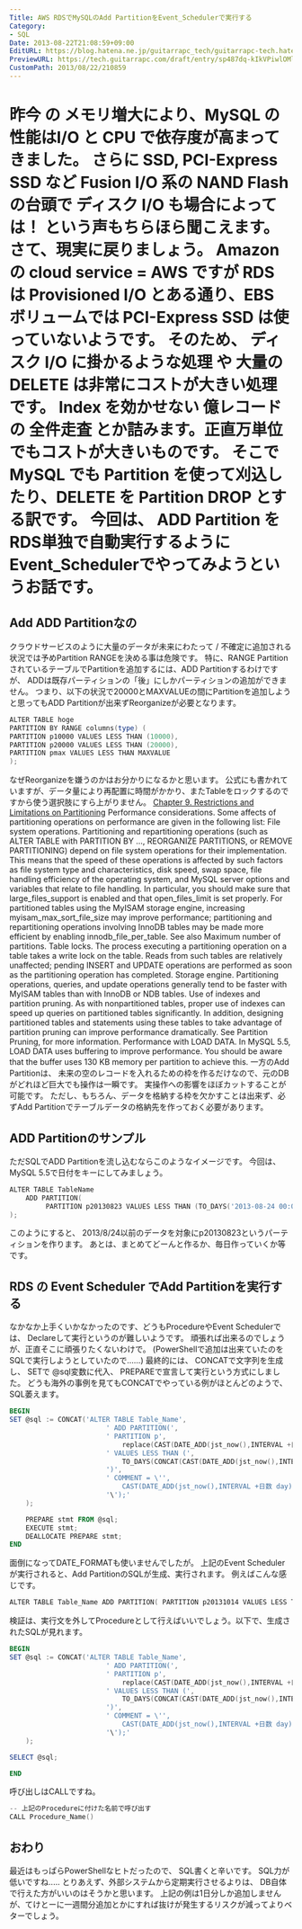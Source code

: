 ```yaml
---
Title: AWS RDSでMySQLのAdd PartitionをEvent_Schedulerで実行する
Category:
- SQL
Date: 2013-08-22T21:08:59+09:00
EditURL: https://blog.hatena.ne.jp/guitarrapc_tech/guitarrapc-tech.hatenablog.com/atom/entry/6802418398340960157
PreviewURL: https://tech.guitarrapc.com/draft/entry/sp487dq-kIkVPiwlOMleRMzjedA
CustomPath: 2013/08/22/210859
---
```


<!--
Date: 2013-08-22T21:08:59+09:00
URL: https://tech.guitarrapc.com/entry/2013/08/22/210859
-->

昨今 の メモリ増大により、MySQL の 性能はI/O と CPU で依存度が高まってきました。 さらに SSD, PCI-Express SSD など Fusion I/O 系の NAND Flashの台頭で ディスク I/O も場合によっては！ という声もちらほら聞こえます。
さて、現実に戻りましょう。 Amazon の cloud service = AWS ですが RDS は Provisioned I/O とある通り、EBS ボリュームでは PCI-Express SSD は使っていないようです。
そのため、 ディスク I/O に掛かるような処理 や 大量の DELETE は非常にコストが大きい処理です。 Index を効かせない 億レコード の 全件走査 とか詰みます。正直万単位でもコストが大きいものです。
そこで MySQL でも Partition を使って刈込したり、DELETE を Partition DROP とする訳です。 今回は、 ADD Partition を RDS単独で自動実行するように Event_Schedulerでやってみようというお話です。
====
## Add ADD Partitionなの
クラウドサービスのように大量のデータが未来にわたって / 不確定に追加される状況では予めPartition RANGEを決める事は危険です。
特に、RANGE PartitionされているテーブルでPartitionを追加するには、ADD Partitionするわけですが、 ADDは既存パーティションの「後」にしかパーティションの追加ができません。
つまり、以下の状況で20000とMAXVALUEの間にPartitionを追加しようと思ってもADD Partitionが出来ずReorganizeが必要となります。

```ps1
ALTER TABLE hoge
PARTITION BY RANGE columns(type) (
PARTITION p10000 VALUES LESS THAN (10000),
PARTITION p20000 VALUES LESS THAN (20000),
PARTITION pmax VALUES LESS THAN MAXVALUE
);
```

なぜReorganizeを嫌うのかはお分かりになるかと思います。
公式にも書かれていますが、データ量により再配置に時間がかかり、またTableをロックするのですから使う選択肢にすら上がりません。
[Chapter 9. Restrictions and Limitations on Partitioning](http://dev.mysql.com/doc/mysql-reslimits-excerpt/5.5/en/partitioning-limitations.html) Performance considerations. Some affects of partitioning operations on performance are given in the following list: File system operations. Partitioning and repartitioning operations (such as ALTER TABLE with PARTITION BY ..., REORGANIZE PARTITIONS, or REMOVE PARTITIONING) depend on file system operations for their implementation. This means that the speed of these operations is affected by such factors as file system type and characteristics, disk speed, swap space, file handling efficiency of the operating system, and MySQL server options and variables that relate to file handling. In particular, you should make sure that large_files_support is enabled and that open_files_limit is set properly. For partitioned tables using the MyISAM storage engine, increasing myisam_max_sort_file_size may improve performance; partitioning and repartitioning operations involving InnoDB tables may be made more efficient by enabling innodb_file_per_table. See also Maximum number of partitions. Table locks. The process executing a partitioning operation on a table takes a write lock on the table. Reads from such tables are relatively unaffected; pending INSERT and UPDATE operations are performed as soon as the partitioning operation has completed. Storage engine. Partitioning operations, queries, and update operations generally tend to be faster with MyISAM tables than with InnoDB or NDB tables. Use of indexes and partition pruning. As with nonpartitioned tables, proper use of indexes can speed up queries on partitioned tables significantly. In addition, designing partitioned tables and statements using these tables to take advantage of partition pruning can improve performance dramatically. See Partition Pruning, for more information. Performance with LOAD DATA. In MySQL 5.5, LOAD DATA uses buffering to improve performance. You should be aware that the buffer uses 130 KB memory per partition to achieve this.
一方のAdd Partitionは、 未来の空のレコードを入れるための枠を作るだけなので、元のDBがどれほど巨大でも操作は一瞬です。
実操作への影響をほぼカットすることが可能です。 ただし、もちろん、データを格納する枠を欠かすことは出来ず、必ずAdd Partitionでテーブルデータの格納先を作っておく必要があります。
## ADD Partitionのサンプル
ただSQLでADD Partitionを流し込むならこのようなイメージです。
今回は、MySQL 5.5で日付をキーにしてみましょう。

```ps1
ALTER TABLE TableName
    ADD PARTITION(
		 PARTITION p20130823 VALUES LESS THAN (TO_DAYS('2013-08-24 00:00:00')) COMMENT = '2013-08-23'
);
```

このようにすると、 2013/8/24以前のデータを対象にp20130823というパーティションを作ります。
あとは、まとめてどーんと作るか、毎日作っていくか等です。
## RDS の Event Scheduler でAdd Partitionを実行する
なかなか上手くいかなかったのです、どうもProcedureやEvent Schedulerでは、 Declareして実行というのが難しいようです。 頑張れば出来るのでしょうが、正直そこに頑張りたくないわけで。 (PowerShellで追加は出来ていたのをSQLで実行しようとしていたので......)
最終的には、 CONCATで文字列を生成し、 SETで @sql変数に代入、 PREPAREで宣言して実行という方式にしました。
どうも海外の事例を見てもCONCATでやっている例がほとんどのようで、SQL萎えます。

```ps1
BEGIN
SET @sql := CONCAT('ALTER TABLE Table_Name',
	    				' ADD PARTITION(',
	    				' PARTITION p',
							replace(CAST(DATE_ADD(jst_now(),INTERVAL +日数 day) as char(10)),"-",""),
						' VALUES LESS THAN (',
							TO_DAYS(CONCAT(CAST(DATE_ADD(jst_now(),INTERVAL +(日数+1) day) as char(10)),' 00:00:00')),
						')',
						' COMMENT = \'',
							CAST(DATE_ADD(jst_now(),INTERVAL +日数 day) as char(10)),
						'\');'
	);

	PREPARE stmt FROM @sql;
	EXECUTE stmt;
	DEALLOCATE PREPARE stmt;
END
```

面倒になってDATE_FORMATも使いませんでしたが。
上記のEvent Schedulerが実行されると、Add PartitionのSQLが生成、実行されます。 例えばこんな感じです。

```ps1
ALTER TABLE Table_Name ADD PARTITION( PARTITION p20131014 VALUES LESS THAN (735521) COMMENT = '2013-10-14');
```

検証は、実行文を外してProcedureとして行えばいいでしょう。以下で、生成されたSQLが見れます。

```ps1
BEGIN
SET @sql := CONCAT('ALTER TABLE Table_Name',
	    				' ADD PARTITION(',
	    				' PARTITION p',
							replace(CAST(DATE_ADD(jst_now(),INTERVAL +日数 day) as char(10)),"-",""),
						' VALUES LESS THAN (',
							TO_DAYS(CONCAT(CAST(DATE_ADD(jst_now(),INTERVAL +(日数+1) day) as char(10)),' 00:00:00')),
						')',
						' COMMENT = \'',
							CAST(DATE_ADD(jst_now(),INTERVAL +日数 day) as char(10)),
						'\');'
	);

SELECT @sql;

END
```

呼び出しはCALLですね。

```ps1
-- 上記のProcedureに付けた名前で呼び出す
CALL Procedure_Name()
```

## おわり
最近はもっぱらPowerShellなヒトだったので、 SQL書くと辛いです。
SQL力が低いですね..... とりあえず、外部システムから定期実行させるよりは、 DB自体で行えた方がいいのはそうかと思います。
上記の例は1日分しか追加しませんが、てけとーに一週間分追加とかにすれば抜けが発生するリスクが減ってよりベターでしょう。
